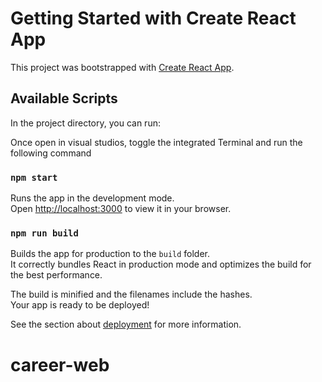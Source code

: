 # Getting Started with Create React App

This project was bootstrapped with [Create React App](https://github.com/facebook/create-react-app).

## Available Scripts

In the project directory, you can run:

Once open in visual studios, toggle the integrated Terminal and run the following command

### `npm start`

Runs the app in the development mode.\
Open [http://localhost:3000](http://localhost:3000) to view it in your browser.

### `npm run build`

Builds the app for production to the `build` folder.\
It correctly bundles React in production mode and optimizes the build for the best performance.

The build is minified and the filenames include the hashes.\
Your app is ready to be deployed!

See the section about [deployment](https://facebook.github.io/create-react-app/docs/deployment) for more information.

# career-web
